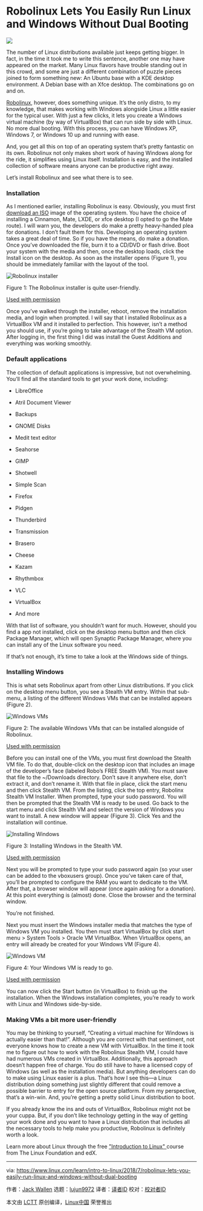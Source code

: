 Robolinux Lets You Easily Run Linux and Windows Without Dual Booting
======

![](https://www.linux.com/sites/lcom/files/styles/rendered_file/public/robolinux-main.jpg?itok=zsMPdGsP)

The number of Linux distributions available just keeps getting bigger. In fact, in the time it took me to write this sentence, another one may have appeared on the market. Many Linux flavors have trouble standing out in this crowd, and some are just a different combination of puzzle pieces joined to form something new: An Ubuntu base with a KDE desktop environment. A Debian base with an Xfce desktop. The combinations go on and on.

[Robolinux][1], however, does something unique. It’s the only distro, to my knowledge, that makes working with Windows alongside Linux a little easier for the typical user. With just a few clicks, it lets you create a Windows virtual machine (by way of VirtualBox) that can run side by side with Linux. No more dual booting. With this process, you can have Windows XP, Windows 7, or Windows 10 up and running with ease.

And, you get all this on top of an operating system that’s pretty fantastic on its own. Robolinux not only makes short work of having Windows along for the ride, it simplifies using Linux itself. Installation is easy, and the installed collection of software means anyone can be productive right away.

Let’s install Robolinux and see what there is to see.

### Installation

As I mentioned earlier, installing Robolinux is easy. Obviously, you must first [download an ISO][2] image of the operating system. You have the choice of installing a Cinnamon, Mate, LXDE, or xfce desktop (I opted to go the Mate route). I will warn you, the developers do make a pretty heavy-handed plea for donations. I don’t fault them for this. Developing an operating system takes a great deal of time. So if you have the means, do make a donation.
Once you’ve downloaded the file, burn it to a CD/DVD or flash drive. Boot your system with the media and then, once the desktop loads, click the Install icon on the desktop. As soon as the installer opens (Figure 1), you should be immediately familiar with the layout of the tool.

![Robolinux installer][4]

Figure 1: The Robolinux installer is quite user-friendly.

[Used with permission][5]

Once you’ve walked through the installer, reboot, remove the installation media, and login when prompted. I will say that I installed Robolinux as a VirtualBox VM and it installed to perfection. This however, isn’t a method you should use, if you’re going to take advantage of the Stealth VM option. After logging in, the first thing I did was install the Guest Additions and everything was working smoothly.

### Default applications

The collection of default applications is impressive, but not overwhelming. You’ll find all the standard tools to get your work done, including:

  * LibreOffice

  * Atril Document Viewer

  * Backups

  * GNOME Disks

  * Medit text editor

  * Seahorse

  * GIMP

  * Shotwell

  * Simple Scan

  * Firefox

  * Pidgen

  * Thunderbird

  * Transmission

  * Brasero

  * Cheese

  * Kazam

  * Rhythmbox

  * VLC

  * VirtualBox

  * And more




With that list of software, you shouldn’t want for much. However, should you find a app not installed, click on the desktop menu button and then click Package Manager, which will open Synaptic Package Manager, where you can install any of the Linux software you need.

If that’s not enough, it’s time to take a look at the Windows side of things.

### Installing Windows

This is what sets Robolinux apart from other Linux distributions. If you click on the desktop menu button, you see a Stealth VM entry. Within that sub-menu, a listing of the different Windows VMs that can be installed appears (Figure 2).

![Windows VMs][7]

Figure 2: The available Windows VMs that can be installed alongside of Robolinux.

[Used with permission][5]

Before you can install one of the VMs, you must first download the Stealth VM file. To do that, double-click on the desktop icon that includes an image of the developer’s face (labeled Robo’s FREE Stealth VM). You must save that file to the ~/Downloads directory. Don’t save it anywhere else, don’t extract it, and don’t rename it. With that file in place, click the start menu and then click Stealth VM. From the listing, click the top entry, Robolinx Stealth VM Installer. When prompted, type your sudo password. You will then be prompted that the Stealth VM is ready to be used. Go back to the start menu and click Stealth VM and select the version of Windows you want to install. A new window will appear (Figure 3). Click Yes and the installation will continue.

![Installing Windows][9]

Figure 3: Installing Windows in the Stealth VM.

[Used with permission][5]

Next you will be prompted to type your sudo password again (so your user can be added to the vboxusers group). Once you’ve taken care of that, you’ll be prompted to configure the RAM you want to dedicate to the VM. After that, a browser window will appear (once again asking for a donation). At this point everything is (almost) done. Close the browser and the terminal window.

You’re not finished.

Next you must insert the Windows installer media that matches the type of Windows VM you installed. You then must start VirtualBox by click start menu > System Tools > Oracle VM VirtualBox. When VirtualBox opens, an entry will already be created for your Windows VM (Figure 4).

![Windows VM][11]

Figure 4: Your Windows VM is ready to go.

[Used with permission][5]

You can now click the Start button (in VirtualBox) to finish up the installation. When the Windows installation completes, you’re ready to work with Linux and Windows side-by-side.

### Making VMs a bit more user-friendly

You may be thinking to yourself, “Creating a virtual machine for Windows is actually easier than that!”. Although you are correct with that sentiment, not everyone knows how to create a new VM with VirtualBox. In the time it took me to figure out how to work with the Robolinux Stealth VM, I could have had numerous VMs created in VirtualBox. Additionally, this approach doesn’t happen free of charge. You do still have to have a licensed copy of Windows (as well as the installation media). But anything developers can do to make using Linux easier is a plus. That’s how I see this—a Linux distribution doing something just slightly different that could remove a possible barrier to entry for the open source platform. From my perspective, that’s a win-win. And, you’re getting a pretty solid Linux distribution to boot.

If you already know the ins and outs of VirtualBox, Robolinux might not be your cuppa. But, if you don’t like technology getting in the way of getting your work done and you want to have a Linux distribution that includes all the necessary tools to help make you productive, Robolinux is definitely worth a look.

Learn more about Linux through the free ["Introduction to Linux" ][12] course from The Linux Foundation and edX.

--------------------------------------------------------------------------------

via: https://www.linux.com/learn/intro-to-linux/2018/7/robolinux-lets-you-easily-run-linux-and-windows-without-dual-booting

作者：[Jack Wallen][a]
选题：[lujun9972](https://github.com/lujun9972)
译者：[译者ID](https://github.com/译者ID)
校对：[校对者ID](https://github.com/校对者ID)

本文由 [LCTT](https://github.com/LCTT/TranslateProject) 原创编译，[Linux中国](https://linux.cn/) 荣誉推出

[a]:https://www.linux.com/users/jlwallen
[1]:https://www.robolinux.org
[2]:https://www.robolinux.org/downloads/
[3]:/files/images/robolinux1jpg
[4]:https://www.linux.com/sites/lcom/files/styles/rendered_file/public/robolinux_1.jpg?itok=MA0MD6KY (Robolinux installer)
[5]:/licenses/category/used-permission
[6]:/files/images/robolinux2jpg
[7]:https://www.linux.com/sites/lcom/files/styles/rendered_file/public/robolinux_2.jpg?itok=bHktIhhK (Windows VMs)
[8]:/files/images/robolinux3jpg
[9]:https://www.linux.com/sites/lcom/files/styles/rendered_file/public/robolinux_3.jpg?itok=B7ar6hZf (Installing Windows)
[10]:/files/images/robolinux4jpg
[11]:https://www.linux.com/sites/lcom/files/styles/rendered_file/public/robolinux_4.jpg?itok=nEOt5Vnc (Windows VM)
[12]:https://training.linuxfoundation.org/linux-courses/system-administration-training/introduction-to-linux
